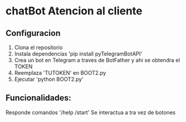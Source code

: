 # chatBot Atencion al cliente

## Configuracion
1. Clona el repositorio
2. Instala dependencias 'pip install pyTelegramBotAPI'
3. Crea un bot en Telegram a traves de BotFather y ahi se obtendra el TOKEN
4. Reemplaza 'TUTOKEN' en BOOT2.py
5. Ejecutar 'python BOOT2.py'
   
## Funcionalidades:
Responde comandos '/help /start'
Se interactua a tra vez de botones
